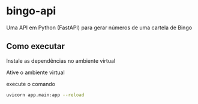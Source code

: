 # bingo-api
Uma API em Python (FastAPI) para gerar números de uma cartela de Bingo

## Como executar

Instale as dependências no ambiente virtual

Ative o ambiente virtual

execute o comando 

```bash
uvicorn app.main:app --reload
```
